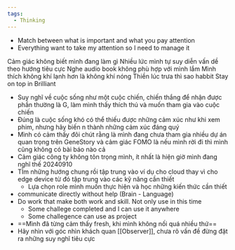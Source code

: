 ```yaml
---
tags:
  - Thinking
---
```

- Match between what is important and what you pay attention
- Everything want to take my attention so I need to manage it

Cảm giác không biết mình đang làm gì
Nhiều lức mình tự suy diễn vấn dề theo hướng tiêu cực
Nghe audio book không phù hợp với mình lắm
Mình thích không khí lạnh hơn là không khí nóng 
Thiền lúc trưa thì sao habbit
Stay on top in Brilliant
- Suy nghĩ về cuộc sống như một cuộc chiến, chiến thắng để nhận được phần thường là G, làm mình thấy thích thú và muốn tham gia vào cuộc chiến
- Đúng là cuộc sống khó có thể thiếu được những cảm xúc như khi xem phim, nhưng hãy biến n thành những cảm xúc đáng quý
- Mình có cảm thấy đôi chút rằng là mình đang chưa tham gia nhiều dự án quan trọng trên GeneStory và cảm giác FOMO là nếu mình rời đi thì mình cũng không có bài báo nào cả
- Cảm giác công ty không tôn trọng mình, ít nhất là hiện giờ mình đang nghĩ thế 20240910
- TÌm những hướng chung rồi tập trung vào ví dụ cho cloud thay vì cho edge device từ đó tập trung vào các kỹ năng cần thiết 
	- Lựa chọn role mình muốn thực hiện và học những kiến thức cần thiết
- communicate directly without help (Brain - Language)
- Do work that make both work and skill. Not only use in this time
	- Some challege completed and I can use it anywhere
	- Some challegence can use as project
- ==Mình đã từng cảm thấy fresh, khi mình không nối quá nhiều thứ==
- Hãy nhìn với góc nhìn khách quan [[Observer]], chưa rõ vấn đề đừng đặt ra những suy nghĩ tiêu cực